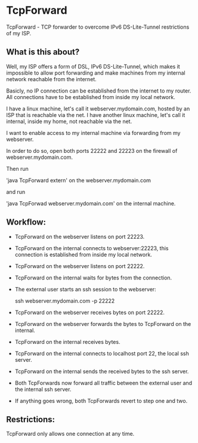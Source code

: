 # TcpForward
TcpForward - TCP forwarder to overcome IPv6 DS-Lite-Tunnel restrictions of my ISP.

## What is this about? 

 Well, my ISP offers a form of DSL, IPv6 DS-Lite-Tunnel, which makes it impossible to allow
 port forwarding and make machines from my internal network reachable from the internet.

 Basicly, no IP connection can be established from the internet to my router.
 All connections have to be established from inside my local network.

 I have a linux machine, let's call it webserver.mydomain.com, hosted by an ISP that is reachable via the net.
 I have another linux machine, let's call it internal, inside my home, not reachable via the net.

 I want to enable access to my internal machine via forwarding from my webserver.

 In order to do so, open both ports 22222 and 22223 on the firewall of webserver.mydomain.com.

 Then run

 'java TcpForward extern' on the webserver.mydomain.com

 and run

 'java TcpForwad webserver.mydomain.com' on the internal machine.

## Workflow:

- TcpForward on the webserver listens on port 22223.

- TcpForward on the internal connects to webserver:22223,
  this connection is established from inside my local network.
  
- TcpForward on the webserver listens on port 22222.

- TcpForward on the internal waits for bytes from the connection. 

- The external user starts an ssh session to the webserver:

   ssh webserver.mydomain.com -p 22222

- TcpForward on the webserver receives bytes on port 22222.

- TcpForward on the webserver forwards the bytes to TcpForward on the internal.

- TcpForward on the internal receives bytes.

- TcpForward on the internal connects to localhost port 22, the local ssh server.

- TcpForward on the internal sends the received bytes to the ssh server.

- Both TcpForwards now forward all traffic between the external user and the internal ssh server.

- If anything goes wrong, both TcpForwards revert to step one and two.

## Restrictions:

 TcpForward only allows one connection at any time.

